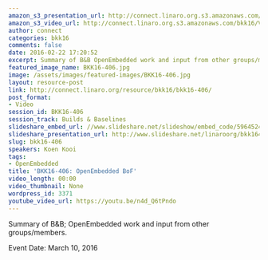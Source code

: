 ```yaml
---
amazon_s3_presentation_url: http://connect.linaro.org.s3.amazonaws.com/bkk16/Presentations/Thursday/BKK16-406.pdf
amazon_s3_video_url: http://connect.linaro.org.s3.amazonaws.com/bkk16/Videos/Thursday/BKK16-406%20Ubuntu%20Core%20-%20A%20snappy%20platform%20for%20embedded%2C%20IoT%20and%2096Boards%21.mp4
author: connect
categories: bkk16
comments: false
date: 2016-02-22 17:20:52
excerpt: Summary of B&B OpenEmbedded work and input from other groups/members.
featured_image_name: BKK16-406.jpg
image: /assets/images/featured-images/BKK16-406.jpg
layout: resource-post
link: http://connect.linaro.org/resource/bkk16/bkk16-406/
post_format:
- Video
session_id: BKK16-406
session_track: Builds & Baselines
slideshare_embed_url: //www.slideshare.net/slideshow/embed_code/59645247
slideshare_presentation_url: http://www.slideshare.net/linaroorg/bkk16406-ubuntu-core-a-snappy-platform-for-embedded-iot-and-96boards
slug: bkk16-406
speakers: Koen Kooi
tags:
- OpenEmbedded
title: 'BKK16-406: OpenEmbedded BoF'
video_length: 00:00
video_thumbnail: None
wordpress_id: 3371
youtube_video_url: https://youtu.be/n4d_Q6tPndo
---
```


Summary of B&B; OpenEmbedded work and input from other groups/members.

Event Date: March 10, 2016
